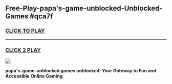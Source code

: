 
## Free-Play-papa's-game-unblocked-Unblocked-Games #qca7f
<h3>
<a href="https://news.freeplayer.one?title=papa's-game-unblocked&ref=8M">CLICK TO PLAY</a></h3>
<hr>

<h3>
<a href="https://news.freeplayer.one?title=papa's-game-unblocked&ref=8M">CLICK 2 PLAY</a>
  
</h3>

<a href="https://news.freeplayer.one?title=papa's-game-unblocked&ref=8M"><img src="https://clearcache.store/games.png"></a>


**papa's-game-unblocked games unblocked: Your Gateway to Fun and Accessible Online Gaming**

